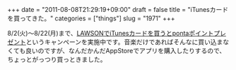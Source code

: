 +++
date = "2011-08-08T21:29:19+09:00"
draft = false
title = "iTunesカードを買ってきた。"
categories = ["things"]
slug = "1971"
+++

<p>8/2(火)〜8/22(月)まで、<a href="http://www.lawson.co.jp/campaign/static/giftcard/">LAWSONでiTunesカードを買うとpontaポイントプレゼント</a>というキャンペーンを実施中です。音楽だけであればそんなに買い込まなくても良いのですが、なんだかんだAppStoreでアプリを購入したりするので、ちょっとがっつり買っときました。</p>
